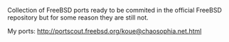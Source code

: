 Collection of FreeBSD ports ready to be commited in the official
FreeBSD repository but for some reason they are still not.

My ports:
http://portscout.freebsd.org/koue@chaosophia.net.html
